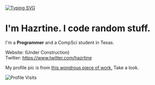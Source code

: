 [![Typing SVG](https://readme-typing-svg.herokuapp.com?font=Nanum+Gothic+Coding&duration=1500&pause=1000&color=CC0007&random=false&width=435&lines=Todo%3A+Coding+Of;Using+Computers+Today;Nothing+Tomorrow)](https://git.io/typing-svg)

# I'm Hazrtine. I code random stuff.

<div>

</div>

I'm a **Programmer** and a CompSci student in Texas.

Website: (Under Construction)
<br>
Twitter: https://www.twitter.com/hazrtine

My profile pic is from [this wondrous piece of work.](https://en.wikipedia.org/wiki/The_Masterful_Cat_Is_Depressed_Again_Today) Take a look.

![Profile Visits](https://hit.yhype.me/github/profile?user_id=82059435)